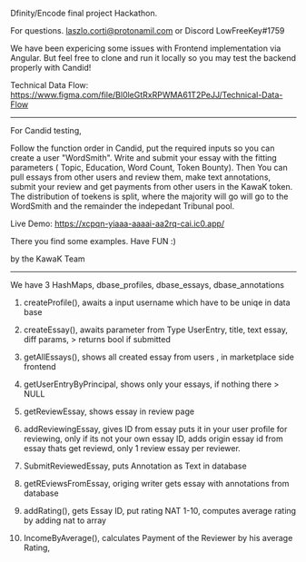 Dfinity/Encode final project Hackathon.

For questions. laszlo.corti@protonamil.com or Discord LowFreeKey#1759

We have been expericing some issues with Frontend implementation via Angular.
But feel free to clone and run it locally so you may test the backend properly with Candid!

Technical Data Flow: https://www.figma.com/file/Bl0leGtRxRPWMA61T2PeJJ/Technical-Data-Flow

---
For Candid testing,

Follow the function order in Candid, put the required inputs so you can create a user "WordSmith". Write and submit your essay with the fitting parameters ( Topic, Education, Word Count, Token Bounty).
Then You can pull essays from other users and review them, make text annotations, submit your review and get payments from other users in the KawaK token. The distribution of toekens is split, where the majority will go will go to the WordSmith and the remainder the indepedant Tribunal pool. 


Live Demo:
https://xcpqn-yiaaa-aaaai-aa2rq-cai.ic0.app/

There you find some examples.
Have FUN :)

by the KawaK Team
_________________


We have 3 HashMaps, dbase_profiles, dbase_essays, dbase_annotations


1. createProfile(), awaits a input username which have to be uniqe in data base
2. createEssay(), awaits parameter from Type UserEntry, title, text essay, diff params, > returns bool if submitted
3. getAllEssays(), shows all created essay from users , in marketplace side frontend
4. getUserEntryByPrincipal, shows only your essays, if nothing there > NULL

5. getReviewEssay, shows essay in review page
5. addReviewingEssay, gives ID from essay puts it in your user profile for reviewing, only if its not your own essay ID, adds origin essay id from essay thats get reviewd, only 1 review essay per reviewer.
5. SubmitReviewedEssay, puts Annotation as Text in database


6. getREviewsFromEssay, origing writer gets essay with annotations from database
6. addRating(), gets Essay ID, put rating NAT 1-10, computes average rating by adding nat to array
7. IncomeByAverage(), calculates Payment of the Reviewer by his average Rating, 

